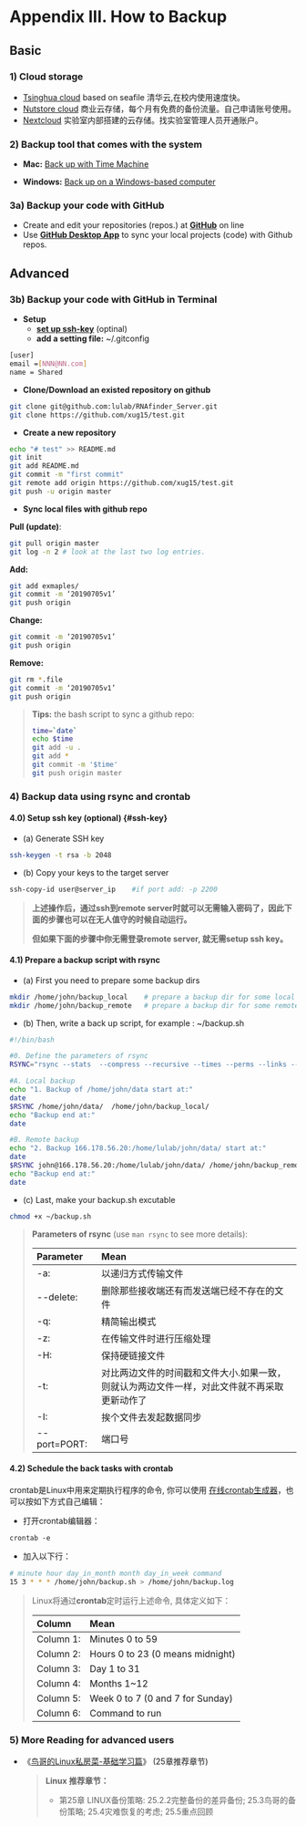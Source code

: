 # Appendix III. How to Backup

## Basic

### 1\) Cloud storage

* [Tsinghua cloud](https://cloud.tsinghua.edu.cn/) based on seafile 清华云,在校内使用速度快。
* [Nutstore cloud](https://www.jianguoyun.com/) 商业云存储，每个月有免费的备份流量。自己申请账号使用。
* [Nextcloud](http://lulab.life.tsinghua.edu.cn/nextcloud/) 实验室内部搭建的云存储。找实验室管理人员开通账户。

### 2\) Backup tool that comes with the system

* **Mac:**  [Back up with Time Machine](https://support.apple.com/en-us/HT201250)

* **Windows:** [Back up on a Windows-based computer](https://support.microsoft.com/en-us/help/971759/how-to-back-up-or-transfer-your-data-on-a-windows-based-computer)



### 3a) Backup your code with GitHub

* Create and edit your repositories (repos.) at [**GitHub**](https://github.com) on line
* Use [**GitHub Desktop App**](https://desktop.github.com/) to sync your local projects (code) with Github repos.



## Advanced

### 3b\) Backup your code with GitHub in Terminal

* **Setup**
  * [**set up ssh-key**](#ssh-key)  (optinal)
  * **add a setting file:** ~/.gitconfig

```bash
[user] 
email =[NNN@NN.com]
name = Shared
```

* **Clone/Download an existed repository on github**

```bash
git clone git@github.com:lulab/RNAfinder_Server.git
git clone https://github.com/xug15/test.git
```

* **Create a new repository**

```bash
echo "# test" >> README.md 
git init 
git add README.md 
git commit -m "first commit" 
git remote add origin https://github.com/xug15/test.git 
git push -u origin master
```

* **Sync local files with github repo**

**Pull (update)**:

```bash
git pull origin master
git log -n 2 # look at the last two log entries.
```

**Add:**

```bash
git add exmaples/
git commit -m ‘20190705v1’
git push origin
```

**Change:**

```bash
git commit -m ‘20190705v1’
git push origin
```

**Remove:**

```bash
git rm *.file
git commit -m ‘20190705v1’
git push origin
```



> **Tips:** 
> the bash script to sync a github repo:
>
> ```bash
> time=`date`
> echo $time
> git add -u .
> git add *
> git commit -m '$time'
> git push origin master
> ```





### 4) Backup data using rsync and crontab

#### 4.0) Setup ssh key (optional)  {#ssh-key}

* (a) Generate SSH key

```bash
ssh-keygen -t rsa -b 2048
```

* (b) Copy your keys to the target server

```bash
ssh-copy-id user@server_ip    #if port add: -p 2200
```

> **上述操作后，通过ssh到remote server时就可以无需输入密码了，因此下面的步骤也可以在无人值守的时候自动运行。**
>
> **但如果下面的步骤中你无需登录remote server, 就无需setup ssh key。**



#### 4.1) Prepare a backup script with rsync

* (a) First you need to prepare some backup dirs

```bash
mkdir /home/john/backup_local    # prepare a backup dir for some local files
mkdir /home/john/backup_remote   # prepare a backup dir for some remote files
```
* (b) Then, write a back up script, for example : ~/backup.sh

```bash
#!/bin/bash

#0. Define the parameters of rsync
RSYNC="rsync --stats  --compress --recursive --times --perms --links --delete --max-size=100M --exclude-from=/home/john/excluded_file_list.txt"

#A. Local backup  
echo "1. Backup of /home/john/data start at:"
date
$RSYNC /home/john/data/  /home/john/backup_local/
echo "Backup end at:"
date

#B. Remote backup 
echo "2. Backup 166.178.56.20:/home/lulab/john/data/ start at:"
date
$RSYNC john@166.178.56.20:/home/lulab/john/data/ /home/john/backup_remote/
echo "Backup end at:"
date
```

* (c) Last, make your backup.sh excutable

```bash
chmod +x ~/backup.sh
```

> **Parameters of rsync** (use `man rsync` to see more details): 
>
> | Parameter    | Mean                                                         |
>| :----------- | :----------------------------------------------------------- |
> | -a:          | 以递归方式传输文件                                           |
> | --delete:    | 删除那些接收端还有而发送端已经不存在的文件                   |
> | -q:          | 精简输出模式                                                 |
> | -z:          | 在传输文件时进行压缩处理                                     |
> | -H:          | 保持硬链接文件                                               |
> | -t:          | 对比两边文件的时间戳和文件大小.如果一致，则就认为两边文件一样，对此文件就不再采取更新动作了 |
> | -I:          | 挨个文件去发起数据同步                                       |
> | --port=PORT: | 端口号                                                       |
> 



#### 4.2) Schedule the back tasks with crontab

crontab是Linux中用来定期执行程序的命令, 你可以使用 [在线crontab生成器](https://crontab-generator.org/)，也可以按如下方式自己编辑：

- 打开crontab编辑器：

```
crontab -e
```

- 加入以下行：

```bash
# minute hour day_in_month month day_in_week command
15 3 * * * /home/john/backup.sh > /home/john/backup.log
```

>  Linux将通过**crontab**定时运行上述命令, 具体定义如下：
>
> | Column    | Mean                               |
> | :-------- | :--------------------------------- |
> | Column 1: | Minutes 0 to 59                    |
> | Column 2: | Hours 0 to 23 \(0 means midnight\) |
> | Column 3: | Day 1 to 31                        |
> | Column 4: | Months 1~12                        |
> | Column 5: | Week 0 to 7 \(0 and 7 for Sunday\) |
> | Column 6: | Command to run                     |



### 5) More Reading for advanced users

* 《[鸟哥的Linux私房菜-基础学习篇](https://www.ctolib.com/docs/sfile/vbird-linux-basic-4e)》 \(25章推荐章节\)

  > **Linux 推荐章节：**
  >
  > - 第25章 LINUX备份策略: 25.2.2完整备份的差异备份; 25.3鸟哥的备份策略; 25.4灾难恢复的考虑; 25.5重点回顾



